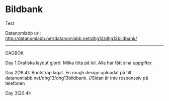 # Bildbank

Test

Datanomlabb url: http://datanomlabb.net/datanomlabb.net/dhg13/dhg13bildbank/
___________________________________________________________________________________
DAGBOK

Day 1.Grafiska layout gjord. Miika titta på lol. Alla har fått sina uppgifter.

    

Day 2(18.4): Bootstrap lagat. En rough design uploadat på till datanomlabb.net/dhg13/dhg13bildbank.
    //Sidan är inte responssiv på telefonen

Day 3(20.4):
            
